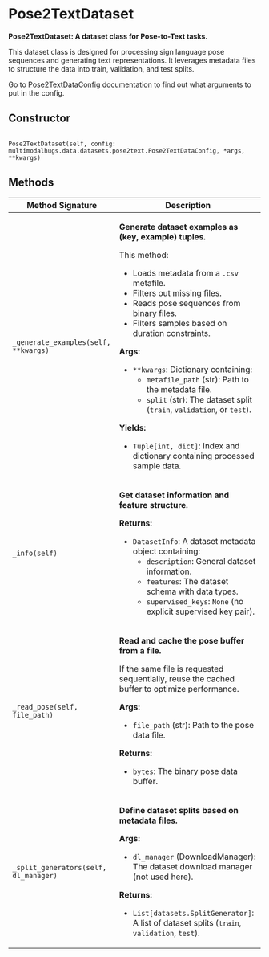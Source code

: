 # Pose2TextDataset

<p>

**Pose2TextDataset: A dataset class for Pose-to-Text tasks.**

This dataset class is designed for processing sign language pose sequences 
and generating text representations. It leverages metadata files to structure 
the data into train, validation, and test splits.

Go to [Pose2TextDataConfig documentation](multimodalhugs/docs/data/dataconfigs/Pose2TextDataConfig.md) to find out what arguments to put in the config.</p>

<h2>Constructor</h2>
<pre><code>
Pose2TextDataset(self, config: multimodalhugs.data.datasets.pose2text.Pose2TextDataConfig, *args, **kwargs)
</code></pre>

<h2>Methods</h2>
<table>
  <thead>
    <tr>
      <th>Method Signature</th>
      <th>Description</th>
    </tr>
  </thead>
  <tbody>
    <tr>
      <td><code>_generate_examples(self, **kwargs)</code></td>
      <td><p>

**Generate dataset examples as (key, example) tuples.**

This method:
- Loads metadata from a `.csv` metafile.
- Filters out missing files.
- Reads pose sequences from binary files.
- Filters samples based on duration constraints.

**Args:**
- `**kwargs`: Dictionary containing:
    - `metafile_path` (str): Path to the metadata file.
    - `split` (str): The dataset split (`train`, `validation`, or `test`).

**Yields:**
- `Tuple[int, dict]`: Index and dictionary containing processed sample data.</p></td>
    </tr>
    <tr>
      <td><code>_info(self)</code></td>
      <td><p>

**Get dataset information and feature structure.**

**Returns:**
- `DatasetInfo`: A dataset metadata object containing:
    - `description`: General dataset information.
    - `features`: The dataset schema with data types.
    - `supervised_keys`: `None` (no explicit supervised key pair).</p></td>
    </tr>
    <tr>
      <td><code>_read_pose(self, file_path)</code></td>
      <td><p>

**Read and cache the pose buffer from a file.**

If the same file is requested sequentially, reuse the cached buffer to optimize performance.

**Args:**
- `file_path` (str): Path to the pose data file.

**Returns:**
- `bytes`: The binary pose data buffer.</p></td>
    </tr>
    <tr>
      <td><code>_split_generators(self, dl_manager)</code></td>
      <td><p>

**Define dataset splits based on metadata files.**

**Args:**
- `dl_manager` (DownloadManager): The dataset download manager (not used here).

**Returns:**
- `List[datasets.SplitGenerator]`: A list of dataset splits (`train`, `validation`, `test`).</p></td>
    </tr>
  </tbody>
</table>